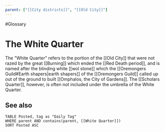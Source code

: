 ```yaml
---
parent: ["[[City districts]]", "[[Old City]]"]
---
```

#Glossary
# The White Quarter

The "White Quarter" refers to the portion of the [[Old City]] that were not razed by the great [[Burning]] which ended the [[Red Death period]], and is named after the blinding white [[wol stone]] which the [[Oremongers Guild#Earth shapers|earth shapers]] of the [[Oremongers Guild]] called up out of the ground to built [[Omphalos, the City of Gardens]]. The [[Scholars Quarter]], however, is often not included under the umbrella of the White Quarter.

## See also
```dataview
TABLE Posted, tag as "Daily Tag"
WHERE parent AND contains(parent, [[White Quarter]])
SORT Posted ASC
```